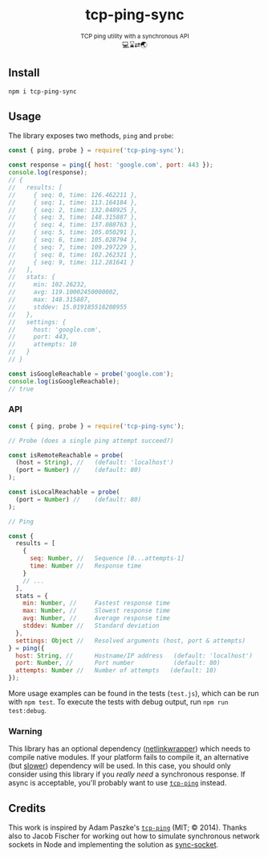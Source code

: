 <div align="center"><h1>tcp-ping-sync</h1><p><small>TCP ping utility with a synchronous API</small><br>💻⌛️⇄🌏</p></div>

## Install

```sh
npm i tcp-ping-sync
```

## Usage

The library exposes two methods, `ping` and `probe`:

```js
const { ping, probe } = require('tcp-ping-sync');

const response = ping({ host: 'google.com', port: 443 });
console.log(response);
// {
//   results: [
//     { seq: 0, time: 126.462211 },
//     { seq: 1, time: 113.164184 },
//     { seq: 2, time: 132.048925 },
//     { seq: 3, time: 148.315887 },
//     { seq: 4, time: 137.088763 },
//     { seq: 5, time: 105.050291 },
//     { seq: 6, time: 105.028794 },
//     { seq: 7, time: 109.297229 },
//     { seq: 8, time: 102.262321 },
//     { seq: 9, time: 112.281641 }
//   ],
//   stats: {
//     min: 102.26232,
//     avg: 119.10002450000002,
//     max: 148.315887,
//     stddev: 15.019185518208955
//   },
//   settings: {
//     host: 'google.com',
//     port: 443,
//     attempts: 10
//   }
// }

const isGoogleReachable = probe('google.com');
console.log(isGoogleReachable);
// true
```

### API

```js
const { ping, probe } = require('tcp-ping-sync');

// Probe (does a single ping attempt succeed?)

const isRemoteReachable = probe(
  (host = String), //   (default: 'localhost')
  (port = Number) //    (default: 80)
);

const isLocalReachable = probe(
  (port = Number) //    (default: 80)
);

// Ping

const {
  results = [
    {
      seq: Number, //   Sequence [0...attempts-1]
      time: Number //   Response time
    }
    // ...
  ],
  stats = {
    min: Number, //     Fastest response time
    max: Number, //     Slowest response time
    avg: Number, //     Average response time
    stddev: Number //   Standard deviation
  },
  settings: Object //   Resolved arguments (host, port & attempts)
} = ping({
  host: String, //      Hostname/IP address   (default: 'localhost')
  port: Number, //      Port number           (default: 80)
  attempts: Number //   Number of attempts   (default: 10)
});
```

More usage examples can be found in the tests (`test.js`), which can be run with `npm test`. To execute the tests with debug output, run `npm run test:debug`.

### Warning

This library has an optional dependency ([netlinkwrapper](https://github.com/JacobFischer/netlinkwrapper)) which needs to compile native modules. If your platform fails to compile it, an alternative (but [slower](https://github.com/JacobFischer/sync-socket)) dependency will be used. In this case, you should only consider using this library if you _really need_ a synchronous response. If async is acceptable, you'll probably want to use [`tcp-ping`](https://github.com/apaszke/tcp-ping) instead.

## Credits

This work is inspired by Adam Paszke's [`tcp-ping`](https://github.com/apaszke/tcp-ping) (MIT; © 2014). Thanks also to Jacob Fischer for working out how to simulate synchronous network sockets in Node and implementing the solution as [sync-socket](https://github.com/JacobFischer/sync-socket).

